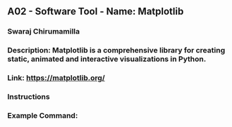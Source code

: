 ## A02 - Software Tool - Name: Matplotlib
### Swaraj Chirumamilla
### Description:  Matplotlib is a comprehensive library for creating static, animated and interactive visualizations in Python.
                   
                   
### Link: https://matplotlib.org/








### Instructions




### Example Command:


